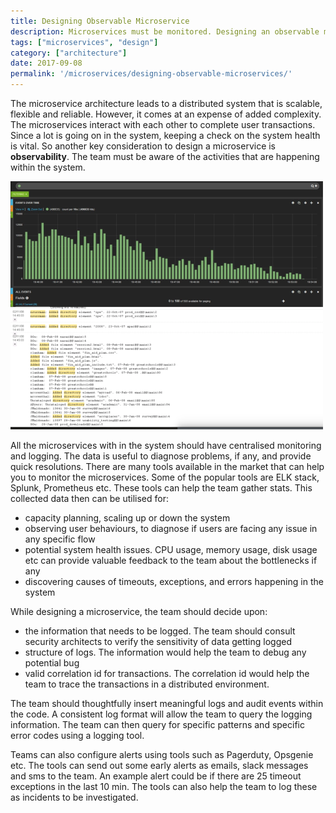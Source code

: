 ```yaml
---
title: Designing Observable Microservice
description: Microservices must be monitored. Designing an observable microservices. The article discusses why and how microservices should be monitored
tags: ["microservices", "design"]
category: ["architecture"]
date: 2017-09-08
permalink: '/microservices/designing-observable-microservices/'
---
```


The microservice architecture leads to a distributed system that is scalable, flexible and reliable. However, it comes at an expense of added complexity. The microservices interact with each other to complete user transactions. Since a lot is going on in the system, keeping a check on the system health is vital. So another key consideration to design a microservice is __observability__. The team must be aware of the activities that are happening within the system.

![Designing Observable Microservice](https://raw.githubusercontent.com/Gaur4vGaur/traveller/master/images/microservices/2017-09-08-designing-observable-microservices.png)

All the microservices with in the system should have centralised monitoring and logging. The data is useful to diagnose problems, if any, and provide quick resolutions. There are many tools available in the market that can help you to monitor the microservices. Some of the popular tools are ELK stack, Splunk, Prometheus etc. These tools can help the team gather stats. This collected data then can be utilised for:
* capacity planning, scaling up or down the system
* observing user behaviours, to diagnose if users are facing any issue in any specific flow
* potential system health issues. CPU usage, memory usage, disk usage etc can provide valuable feedback to the team about the bottlenecks if any
* discovering causes of timeouts, exceptions, and errors happening in the system

While designing a microservice, the team should decide upon:
* the information that needs to be logged. The team should consult security architects to verify the sensitivity of data getting logged
* structure of logs. The information would help the team to debug any potential bug
* valid correlation id for transactions. The correlation id would help the team to trace the transactions in a distributed environment.

The team should thoughtfully insert meaningful logs and audit events within the code. A consistent log format will allow the team to query the logging information. The team can then query for specific patterns and specific error codes using a logging tool.

Teams can also configure alerts using tools such as Pagerduty, Opsgenie etc. The tools can send out some early alerts as emails, slack messages and sms to the team. An example alert could be if there are 25 timeout exceptions in the last 10 min. The tools can also help the team to log these as incidents to be investigated.
